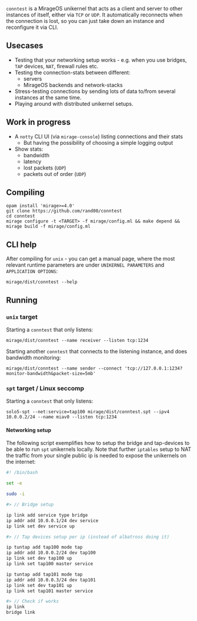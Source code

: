 `conntest` is a MirageOS unikernel that acts as a client and server to 
other instances of itself, either via `TCP` or `UDP`. It automatically 
reconnects when the connection is lost, so you can just take down an instance 
and reconfigure it via CLI.

## Usecases
* Testing that your networking setup works - e.g. when you use  bridges, 
  `TAP` devices, `NAT`, firewall rules etc.
* Testing the connection-stats between different:
  * servers
  * MirageOS backends and network-stacks
* Stress-testing connections by sending lots of data to/from several instances
  at the same time.
* Playing around with distributed unikernel setups.

## Work in progress
* A `notty` CLI UI (via `mirage-console`) listing connections and their stats
  * But having the possibility of choosing a simple logging output 
* Show stats:
  * bandwidth 
  * latency
  * lost packets (`UDP`)
  * packets out of order (`UDP`)

## Compiling

```
opam install 'mirage>=4.0'
git clone https://github.com/rand00/conntest
cd conntest
mirage configure -t <TARGET> -f mirage/config.ml && make depend && mirage build -f mirage/config.ml
```

## CLI help

After compiling for `unix` - you can get a manual page, where the most 
relevant runtime parameters are under 
`UNIKERNEL PARAMETERS` and `APPLICATION OPTIONS`:
```
mirage/dist/conntest --help
```

## Running 

### `unix` target

Starting a `conntest` that only listens:
```
mirage/dist/conntest --name receiver --listen tcp:1234
```

Starting another `conntest` that connects to the listening instance, 
and does bandwidth monitoring:
```
mirage/dist/conntest --name sender --connect 'tcp://127.0.0.1:1234?monitor-bandwidth&packet-size=5mb'
```

### `spt` target / Linux seccomp 

Starting a `conntest` that only listens:
```
solo5-spt --net:service=tap100 mirage/dist/conntest.spt --ipv4 10.0.0.2/24 --name miav0 --listen tcp:1234
```

#### Networking setup

The following script exemplifies how to setup the bridge and tap-devices to be able to run `spt` unikernels locally. 
Note that further `iptables` setup to NAT the traffic from your single public ip is needed to expose the unikernels 
on the internet:

``` bash
#! /bin/bash

set -e

sudo -i

#> // Bridge setup

ip link add service type bridge
ip addr add 10.0.0.1/24 dev service
ip link set dev service up

#> // Tap devices setup per ip (instead of albatross doing it)

ip tuntap add tap100 mode tap
ip addr add 10.0.0.2/24 dev tap100
ip link set dev tap100 up
ip link set tap100 master service

ip tuntap add tap101 mode tap
ip addr add 10.0.0.3/24 dev tap101
ip link set dev tap101 up
ip link set tap101 master service

#> // Check if works
ip link
bridge link
```
